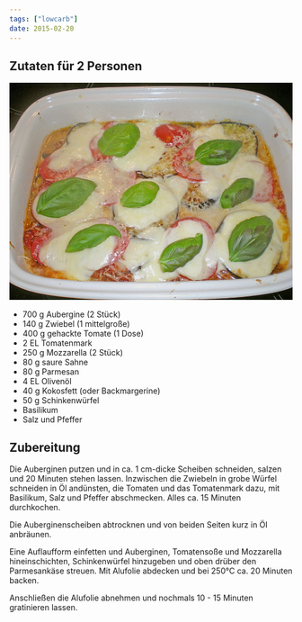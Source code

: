 ```yaml
---
tags: ["lowcarb"]
date: 2015-02-20
---
```


## Zutaten für 2 Personen
![](../uploads/auberginen-la-napoli.jpg)

- 700 g     Aubergine (2 Stück)
- 140 g     Zwiebel (1 mittelgroße)
- 400 g     gehackte Tomate (1 Dose)
- 2 EL      Tomatenmark
- 250 g     Mozzarella (2 Stück)
- 80 g      saure Sahne
- 80 g      Parmesan
- 4 EL      Olivenöl
- 40 g      Kokosfett (oder Backmargerine)
- 50 g      Schinkenwürfel
- Basilikum
- Salz und Pfeffer

## Zubereitung
Die Auberginen putzen und in ca. 1 cm-dicke Scheiben schneiden, salzen und 20 Minuten stehen lassen. Inzwischen die Zwiebeln in grobe Würfel schneiden in Öl andünsten, die Tomaten und das Tomatenmark dazu, mit Basilikum, Salz und Pfeffer abschmecken. Alles ca. 15 Minuten durchkochen.

Die Auberginenscheiben abtrocknen und von beiden Seiten kurz in Öl anbräunen.

Eine Auflaufform einfetten und Auberginen, Tomatensoße und Mozzarella hineinschichten, Schinkenwürfel hinzugeben und oben drüber den Parmesankäse streuen. Mit Alufolie abdecken und bei 250°C ca. 20 Minuten backen.

Anschließen die Alufolie abnehmen und nochmals 10 - 15 Minuten gratinieren lassen.
